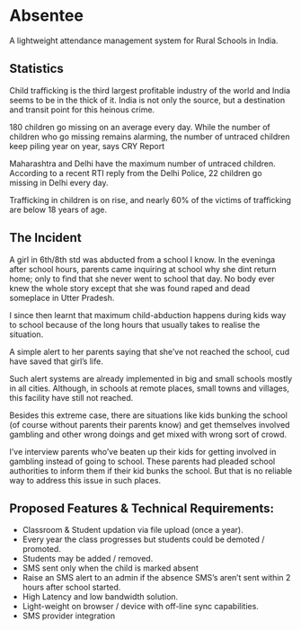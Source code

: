 # Absentee
A lightweight attendance management system for Rural Schools in India.

## Statistics
Child trafficking is the third largest profitable industry of the world and India seems to be in the thick of it. India is not only the source, but a destination and transit point for this heinous crime.

180 children go missing on an average every day. While the number of children who go missing remains alarming, the number of untraced children keep piling year on year, says CRY Report

Maharashtra and Delhi have the maximum number of untraced children. According to a recent RTI reply from the Delhi Police, 22 children go missing in Delhi every day.

Trafficking in children is on rise, and nearly 60% of the victims of trafficking are below 18 years of age.


## The Incident
A girl in 6th/8th std was abducted from a school I know. In the eveninga after school hours, parents came inquiring at school why she dint return home; only to find that she never went to school that day. No body ever knew the whole story except that she was found raped and dead someplace in Utter Pradesh.

I since then learnt that maximum child-abduction happens during kids way to school because of the long hours that usually takes to realise the situation.

A simple alert to her parents saying that she’ve not reached the school, cud have saved that girl’s life.

Such alert systems are already implemented in big and small schools mostly in all cities.
Although, in schools at remote places, small towns and villages, this facility have still not reached.

Besides this extreme case, there are situations like kids bunking the school (of course without parents their parents know) and get themselves involved gambling and other wrong doings and get mixed with wrong sort of crowd.

I’ve interview parents who’ve beaten up their kids for getting involved in gambling instead of going to school. These parents had pleaded school authorities to inform them if their kid bunks the school. But that is no reliable way to address this issue in such places.

## Proposed Features & Technical Requirements:
* Classroom & Student updation via file upload (once a year). 
* Every year the class progresses but students could be demoted / promoted. 
* Students may be added / removed. 
* SMS sent only when the child is marked absent 
* Raise an SMS alert to an admin if the absence SMS’s aren’t sent within 2 hours after school started.
* High Latency and low bandwidth solution.
* Light-weight on browser / device with off-line sync capabilities.
* SMS provider integration


